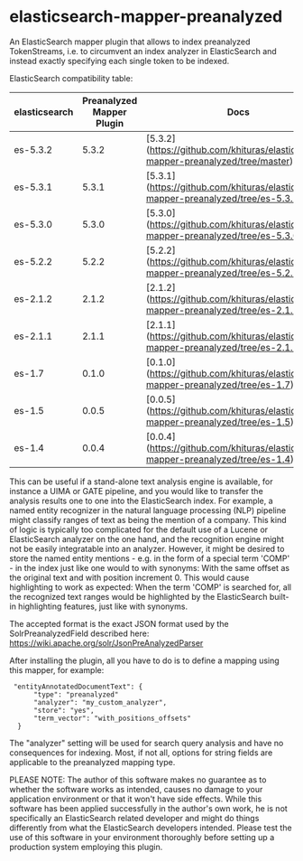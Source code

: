 elasticsearch-mapper-preanalyzed
================================

An ElasticSearch mapper plugin that allows to index preanalyzed TokenStreams, i.e. to circumvent an index analyzer in ElasticSearch and instead exactly specifying each single token to be indexed.

ElasticSearch compatibility table:

| elasticsearch |  Preanalyzed Mapper Plugin | Docs
|---------------|----------------------------|------
| es-5.3.2      |  5.3.2 | [5.3.2] (https://github.com/khituras/elasticsearch-mapper-preanalyzed/tree/master)
| es-5.3.1      |  5.3.1 | [5.3.1] (https://github.com/khituras/elasticsearch-mapper-preanalyzed/tree/es-5.3.1)
| es-5.3.0      |  5.3.0 | [5.3.0] (https://github.com/khituras/elasticsearch-mapper-preanalyzed/tree/es-5.3.0)
| es-5.2.2      |  5.2.2 | [5.2.2] (https://github.com/khituras/elasticsearch-mapper-preanalyzed/tree/es-5.2.2)
| es-2.1.2      |  2.1.2 | [2.1.2] (https://github.com/khituras/elasticsearch-mapper-preanalyzed/tree/es-2.1.2)
| es-2.1.1      |  2.1.1 | [2.1.1] (https://github.com/khituras/elasticsearch-mapper-preanalyzed/tree/es-2.1.1)
| es-1.7		|  0.1.0 | [0.1.0] (https://github.com/khituras/elasticsearch-mapper-preanalyzed/tree/es-1.7)
| es-1.5        |  0.0.5 | [0.0.5] (https://github.com/khituras/elasticsearch-mapper-preanalyzed/tree/es-1.5)
| es-1.4        |  0.0.4 | [0.0.4] (https://github.com/khituras/elasticsearch-mapper-preanalyzed/tree/es-1.4)

This can be useful if a stand-alone text analysis engine is available, for instance a UIMA or GATE pipeline, and you would like to transfer the analysis results one to one into the ElasticSearch index.
For example, a named entity recognizer in the natural language processing (NLP) pipeline might classify ranges of text as being the mention of a company. This kind of logic is typically too complicated for the default use of a Lucene or ElasticSearch analyzer on the one hand, and the recognition engine might not be easily integratable into an analyzer. However, it might be desired to store the named entity mentions - e.g. in the form of a special term 'COMP' - in the index just like one would to with synonyms: With the same offset as the original text and with position increment 0. This would cause highlighting to work as expected: When the term 'COMP' is searched for, all the recognized text ranges would be highlighted by the ElasticSearch built-in highlighting features, just like with synonyms.

The accepted format is the exact JSON format used by the SolrPreanalyzedField described here: https://wiki.apache.org/solr/JsonPreAnalyzedParser

After installing the plugin, all you have to do is to define a mapping using this mapper, for example:

     "entityAnnotatedDocumentText": {
          "type": "preanalyzed"
          "analyzer": "my_custom_analyzer",
          "store": "yes",
          "term_vector": "with_positions_offsets"
      }
        
The "analyzer" setting will be used for search query analysis and have no consequences for indexing.
Most, if not all, options for string fields are applicable to the preanalyzed mapping type.

PLEASE NOTE: The author of this software makes no guarantee as to whether the software works as intended, causes no damage to your application environment or that it won't have side effects. While this software has been applied successfully in the author's own work, he is not specifically an ElasticSearch related developer and might do things differently from what the ElasticSearch developers intended. Please test the use of this software in your environment thoroughly before setting up a production system employing this plugin.
